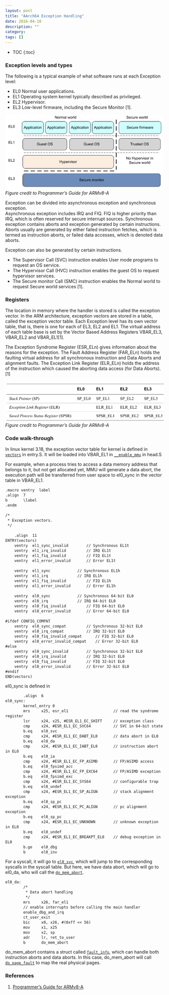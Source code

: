 ```yaml
---
layout: post
title: "AArch64 Exception Handling"
date: 2016-04-10
description: ""
category: 
tags: []
---
```

* TOC
{:toc}

### Exception levels and types

The following is a typical example of what software runs at each Exception level: 
* EL0 Normal user applications.
* EL1 Operating system kernel typically described as privileged.
* EL2 Hypervisor.
* EL3 Low-level firmware, including the Secure Monitor [1].

![exception level](../assets/image/exception-level.png)  
*Figure credit to Programmer’s Guide for ARMv8-A*

Exception can be divided into asynchronous exception and synchronous exception.  
Asynchronous exception includes IRQ and FIQ. FIQ is higher priority than IRQ, which is often reserved for secure interrupt sources.
Synchronous exception contains aborts and exception generated by certain instructions.
Aborts usually are generated by either failed instruction fetches, which is termed as instruction aborts, or failed data accesses, which is denoted data aborts. 

Exception can also be generated by certain instructions. 
* The Supervisor Call (SVC) instruction enables User mode programs to request an OS service.
* The Hypervisor Call (HVC) instruction enables the guest OS to request hypervisor services.
* The Secure monitor Call (SMC) instruction enables the Normal world to request Secure world services [1].

### Registers
The location in memory where the handler is stored is called the exception vector. In the ARM architecture, exception vectors are stored in a table, called the exception vector table. Each Exception level has its own vector table, that is, there is one for each of EL3, EL2 and EL1. The virtual address of each table base is set by the Vector Based Address Registers VBAR_EL3, VBAR_EL2 and VBAR_EL1[1].

The Exception Syndrome Register (ESR_ELn) gives information about the reasons for the exception. The Fault Address Register (FAR_ELn) holds the faulting virtual address for all synchronous instruction and Data Aborts and alignment faults.
The Exception Link Register (ELR_ELn) holds the address of the instruction which caused the aborting data access (for Data Aborts). [1]

![exception reg](../assets/image/exception-reg.png)  
*Figure credit to Programmer’s Guide for ARMv8-A*

### Code walk-through
In linux kernel 3.18, the exception vector table for kernel is defined in [`vectors`](https://elixir.bootlin.com/linux/v3.18/source/arch/arm64/kernel/entry.S#L183) in entry.S. It will be loaded into VBAR_EL1 in [`__enable_mmu`](https://elixir.bootlin.com/linux/v3.18/source/arch/arm64/kernel/head.S#L449) in head.S

For example, when a process tries to access a data memory address that belongs to it, but not get allocated yet, MMU will generate a data abort, the execution path will be transferred from user space to el0_sync in the vector table in VBAR_EL1.

```
.macro ventry  label
.align  7
b       \label
.endm

/*
 * Exception vectors.
 */

	.align	11
ENTRY(vectors)
	ventry	el1_sync_invalid		// Synchronous EL1t
	ventry	el1_irq_invalid			// IRQ EL1t
	ventry	el1_fiq_invalid			// FIQ EL1t
	ventry	el1_error_invalid		// Error EL1t

	ventry	el1_sync			// Synchronous EL1h
	ventry	el1_irq				// IRQ EL1h
	ventry	el1_fiq_invalid			// FIQ EL1h
	ventry	el1_error_invalid		// Error EL1h

	ventry	el0_sync			// Synchronous 64-bit EL0
	ventry	el0_irq				// IRQ 64-bit EL0
	ventry	el0_fiq_invalid			// FIQ 64-bit EL0
	ventry	el0_error_invalid		// Error 64-bit EL0

#ifdef CONFIG_COMPAT
	ventry	el0_sync_compat			// Synchronous 32-bit EL0
	ventry	el0_irq_compat			// IRQ 32-bit EL0
	ventry	el0_fiq_invalid_compat		// FIQ 32-bit EL0
	ventry	el0_error_invalid_compat	// Error 32-bit EL0
#else
	ventry	el0_sync_invalid		// Synchronous 32-bit EL0
	ventry	el0_irq_invalid			// IRQ 32-bit EL0
	ventry	el0_fiq_invalid			// FIQ 32-bit EL0
	ventry	el0_error_invalid		// Error 32-bit EL0
#endif
END(vectors)
```
el0_sync is defined in
```
        .align  6
el0_sync:
        kernel_entry 0
        mrs     x25, esr_el1                    // read the syndrome register
        lsr     x24, x25, #ESR_EL1_EC_SHIFT     // exception class
        cmp     x24, #ESR_EL1_EC_SVC64          // SVC in 64-bit state
        b.eq    el0_svc
        cmp     x24, #ESR_EL1_EC_DABT_EL0       // data abort in EL0
        b.eq    el0_da
        cmp     x24, #ESR_EL1_EC_IABT_EL0       // instruction abort in EL0
        b.eq    el0_ia
        cmp     x24, #ESR_EL1_EC_FP_ASIMD       // FP/ASIMD access
        b.eq    el0_fpsimd_acc
        cmp     x24, #ESR_EL1_EC_FP_EXC64       // FP/ASIMD exception
        b.eq    el0_fpsimd_exc
        cmp     x24, #ESR_EL1_EC_SYS64          // configurable trap
        b.eq    el0_undef
        cmp     x24, #ESR_EL1_EC_SP_ALIGN       // stack alignment exception
        b.eq    el0_sp_pc
        cmp     x24, #ESR_EL1_EC_PC_ALIGN       // pc alignment exception
        b.eq    el0_sp_pc
        cmp     x24, #ESR_EL1_EC_UNKNOWN        // unknown exception in EL0
        b.eq    el0_undef
        cmp     x24, #ESR_EL1_EC_BREAKPT_EL0    // debug exception in EL0
        b.ge    el0_dbg
        b       el0_inv
```

For a syscall, it will go to [`el0_svc`](https://elixir.bootlin.com/linux/v3.18/source/arch/arm64/kernel/entry.S#L644), which will jump to the corresponding syscalls in the syscall table. But here, we have data abort, which will go to el0_da, who will call the [`do_mem_abort`](https://elixir.bootlin.com/linux/v3.18/source/arch/arm64/mm/fault.c#L454).

```
el0_da:
        /*
         * Data abort handling
         */
        mrs     x26, far_el1
        // enable interrupts before calling the main handler
        enable_dbg_and_irq
        ct_user_exit
        bic     x0, x26, #(0xff << 56)
        mov     x1, x25
        mov     x2, sp
        adr     lr, ret_to_user
        b       do_mem_abort
```


do_mem_abort contains a struct called [`fault_info`](https://elixir.bootlin.com/linux/v3.18/source/arch/arm64/mm/fault.c#L378), which can handle both instruction aborts and data aborts. In this case, do_mem_abort will call [`do_page_fault`](https://elixir.bootlin.com/linux/v3.18/source/arch/arm64/mm/fault.c#L194) to map the real physical pages.


### References
1. [Programmer’s Guide for ARMv8-A](http://infocenter.arm.com/help/topic/com.arm.doc.den0024a/DEN0024A_v8_architecture_PG.pdf)
